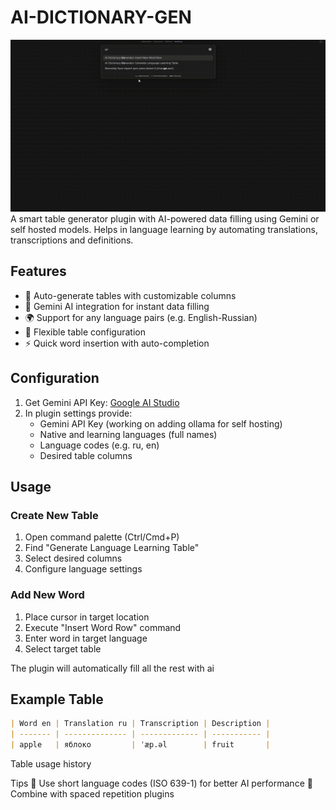# AI-DICTIONARY-GEN

![demo](demo.gif)
A smart table generator plugin with AI-powered data filling using Gemini or self hosted models. Helps in language learning by automating translations, transcriptions and definitions.

## Features

-   🚀 Auto-generate tables with customizable columns
-   🤖 Gemini AI integration for instant data filling
-   🌍 Support for any language pairs (e.g. English-Russian)
-   🔧 Flexible table configuration
-   ⚡ Quick word insertion with auto-completion

## Configuration

1. Get Gemini API Key: [Google AI Studio](https://aistudio.google.com/)
2. In plugin settings provide:
    - Gemini API Key (working on adding ollama for self hosting)
    - Native and learning languages (full names)
    - Language codes (e.g. ru, en)
    - Desired table columns

## Usage

### Create New Table

1. Open command palette (Ctrl/Cmd+P)
2. Find "Generate Language Learning Table"
3. Select desired columns
4. Configure language settings

### Add New Word

1. Place cursor in target location
2. Execute "Insert Word Row" command
3. Enter word in target language
4. Select target table

The plugin will automatically fill all the rest with ai

## Example Table

```markdown
| Word en | Translation ru | Transcription | Description |
| ------- | -------------- | ------------- | ----------- |
| apple   | яблоко         | ˈæp.əl        | fruit       |
```

Table usage history

Tips
🔹 Use short language codes (ISO 639-1) for better AI performance
🔹 Combine with spaced repetition plugins
